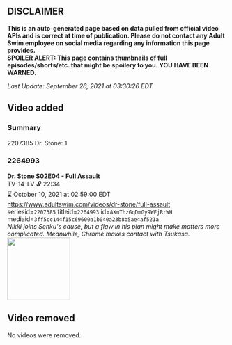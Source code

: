 ## DISCLAIMER
**This is an auto-generated page based on data pulled from official video APIs and is correct at time of publication. Please do not contact any Adult Swim employee on social media regarding any information this page provides.**  
**SPOILER ALERT: This page contains thumbnails of full episodes/shorts/etc. that might be spoilery to you. YOU HAVE BEEN WARNED.**  

_Last Update: September 26, 2021 at 03:30:26 EDT_
## Video added
### Summary
2207385 Dr. Stone: 1  
### 2264993
**Dr. Stone S02E04 - Full Assault**  
TV-14-LV 🔓 22:34  
⌛ October 10, 2021 at 02:59:00 EDT  
https://www.adultswim.com/videos/dr-stone/full-assault  
seriesid=`2207385` titleid=`2264993` id=`AXnThzGqDmGy9WFjRrWH` mediaid=`3ff5cc144f15c69600a1b040a23b8b5ae4af521a`  
_Nikki joins Senku's cause, but a flaw in his plan might make matters more complicated. Meanwhile, Chrome makes contact with Tsukasa._  
<a href="https://media.cdn.adultswim.com/uploads/20210604/thumbnails/2_21641157535-DrStone2_28_FullAssault.png"><img src="https://media.cdn.adultswim.com/uploads/20210604/thumbnails/2_21641157535-DrStone2_28_FullAssault.png" height="144px" /></a>
## Video removed
No videos were removed.  
